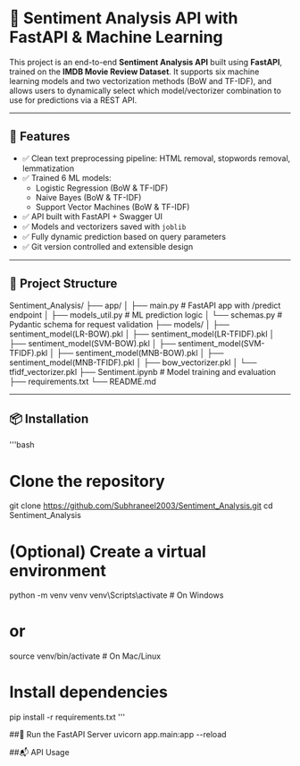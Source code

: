 # 🧠 Sentiment Analysis API with FastAPI & Machine Learning

This project is an end-to-end **Sentiment Analysis API** built using **FastAPI**, trained on the **IMDB Movie Review Dataset**. It supports six machine learning models and two vectorization methods (BoW and TF-IDF), and allows users to dynamically select which model/vectorizer combination to use for predictions via a REST API.

---

## 🚀 Features

- ✅ Clean text preprocessing pipeline: HTML removal, stopwords removal, lemmatization
- ✅ Trained 6 ML models:
  - Logistic Regression (BoW & TF-IDF)
  - Naive Bayes (BoW & TF-IDF)
  - Support Vector Machines (BoW & TF-IDF)
- ✅ API built with FastAPI + Swagger UI
- ✅ Models and vectorizers saved with `joblib`
- ✅ Fully dynamic prediction based on query parameters
- ✅ Git version controlled and extensible design

---

## 🧱 Project Structure

Sentiment_Analysis/
├── app/
│ ├── main.py # FastAPI app with /predict endpoint
│ ├── models_util.py # ML prediction logic
│ └── schemas.py # Pydantic schema for request validation
├── models/
│ ├── sentiment_model(LR-BOW).pkl
│ ├── sentiment_model(LR-TFIDF).pkl
│ ├── sentiment_model(SVM-BOW).pkl
│ ├── sentiment_model(SVM-TFIDF).pkl
│ ├── sentiment_model(MNB-BOW).pkl
│ ├── sentiment_model(MNB-TFIDF).pkl
│ ├── bow_vectorizer.pkl
│ └── tfidf_vectorizer.pkl
├── Sentiment.ipynb # Model training and evaluation
├── requirements.txt
└── README.md


---

## 📦 Installation
'''bash
# Clone the repository
git clone https://github.com/Subhraneel2003/Sentiment_Analysis.git
cd Sentiment_Analysis

# (Optional) Create a virtual environment
python -m venv venv
venv\Scripts\activate        # On Windows
# or
source venv/bin/activate     # On Mac/Linux

# Install dependencies
pip install -r requirements.txt
'''


##🏃 Run the FastAPI Server
uvicorn app.main:app --reload

##📬 API Usage

